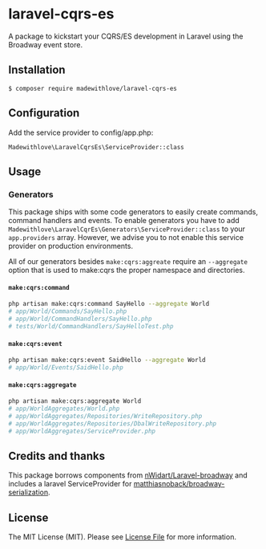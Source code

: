 # laravel-cqrs-es

A package to kickstart your CQRS/ES development in Laravel using the Broadway event store.

## Installation

```
$ composer require madewithlove/laravel-cqrs-es
```

## Configuration

Add the service provider to config/app.php:

```
Madewithlove\LaravelCqrsEs\ServiceProvider::class
```

## Usage

### Generators

This package ships with some code generators to easily create commands, command handlers and events. To enable generators you have to add `Madewithlove\LaravelCqrEs\Generators\ServiceProvider::class`
to your `app.providers` array. However, we advise you to not enable this service provider on production environments.

All of our generators besides `make:cqrs:aggreate` require an `--aggregate` option that is used to make:cqrs the proper namespace and directories.

#### `make:cqrs:command`

```bash
php artisan make:cqrs:command SayHello --aggregate World
# app/World/Commands/SayHello.php
# app/World/CommandHandlers/SayHello.php
# tests/World/CommandHandlers/SayHelloTest.php
```

#### `make:cqrs:event`

```bash
php artisan make:cqrs:event SaidHello --aggregate World
# app/World/Events/SaidHello.php
```

#### `make:cqrs:aggregate`

```bash
php artisan make:cqrs:aggregate World
# app/WorldAggregates/World.php
# app/WorldAggregates/Repositories/WriteRepository.php
# app/WorldAggregates/Repositories/DbalWriteRepository.php
# app/WorldAggregates/ServiceProvider.php
```

## Credits and thanks

This package borrows components from [nWidart/Laravel-broadway](https://github.com/nWidart/Laravel-broadway) and includes a laravel ServiceProvider for [matthiasnoback/broadway-serialization](https://github.com/matthiasnoback/broadway-serialization).

## License

The MIT License (MIT). Please see [License File](LICENSE.md) for more information.